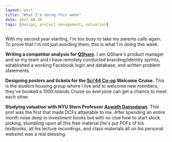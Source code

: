 ```yaml
---
layout: post
title: "What I'm doing this week"
date: 2017-08-30
tags: [design, project management, valuation]
---
```

With my second year starting, I'm too busy to take my parents calls again. To prove that I'm not just avoiding them, this is what I'm doing this week. 

**Writing a competitor analysis for [QShare](https://elainegao.com/qshare).** I am QShare's product manager and so my team and I have remotely conducted branding/identity sprints, established a working Facebook login and database, and written problem statements. 

**Designing posters and tickets for the [Sci'44 Co-op](http://studenthousingkingston.ca/) Welcome Cruise.** This is the student housing group where I live and to welcome new members, they've booked a 1000 Islands Cruise so everyone can get a chance to meet each other. 

**Studying valuation with NYU Stern Professor [Aswath Damodaran](http://aswathdamodaran.blogspot.ca/).** This prof was the first that made DCFs attainable to me. After spending an entire month nose deep in investment books but with no clue how to start stock picking, stumbling upon all this free material (he's put PDFs of his textbooks, all his lecture recordings, and class materials all on his personal website) was a real blessing.
